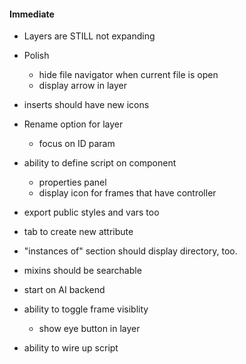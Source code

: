 #### Immediate

- Layers are STILL not expanding

- Polish

  - hide file navigator when current file is open
  - display arrow in layer

- inserts should have new icons

- Rename option for layer

  - focus on ID param

- ability to define script on component

  - properties panel
  - display icon for frames that have controller

- export public styles and vars too

- tab to create new attribute
- "instances of" section should display directory, too.
- mixins should be searchable

- start on AI backend

- ability to toggle frame visiblity

  - show eye button in layer

- ability to wire up script

